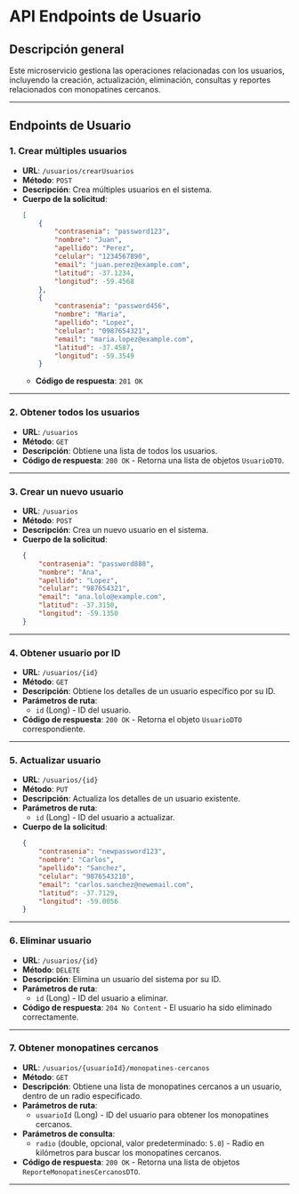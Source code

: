 # API Endpoints de Usuario

## Descripción general
Este microservicio gestiona las operaciones relacionadas con los usuarios, incluyendo la creación, actualización, eliminación, consultas y reportes relacionados con monopatines cercanos.

---

## Endpoints de Usuario

### 1. Crear múltiples usuarios
- **URL**: `/usuarios/crearUsuarios`
- **Método**: `POST`
- **Descripción**: Crea múltiples usuarios en el sistema.
- **Cuerpo de la solicitud**:
    ```json
    [
        {
            "contrasenia": "password123",
            "nombre": "Juan",
            "apellido": "Perez",
            "celular": "1234567890",
            "email": "juan.perez@example.com",
            "latitud": -37.1234,
            "longitud": -59.4568
        },
        {
            "contrasenia": "password456",
            "nombre": "Maria",
            "apellido": "Lopez",
            "celular": "0987654321",
            "email": "maria.lopez@example.com",
            "latitud": -37.4587,
            "longitud": -59.3549
        }
     ```
  - **Código de respuesta**: `201 OK`

---

### 2. Obtener todos los usuarios
- **URL**: `/usuarios`
- **Método**: `GET`
- **Descripción**: Obtiene una lista de todos los usuarios.
- **Código de respuesta**: `200 OK` - Retorna una lista de objetos `UsuarioDTO`.

---

### 3. Crear un nuevo usuario
- **URL**: `/usuarios`
- **Método**: `POST`
- **Descripción**: Crea un nuevo usuario en el sistema.
- **Cuerpo de la solicitud**:
    ```json
    {
        "contrasenia": "password888",
        "nombre": "Ana",
        "apellido": "Lopez",
        "celular": "987654321",
        "email": "ana.lolo@example.com",
        "latitud": -37.3150,
        "longitud": -59.1350
    }
    ```
---

### 4. Obtener usuario por ID
- **URL**: `/usuarios/{id}`
- **Método**: `GET`
- **Descripción**: Obtiene los detalles de un usuario específico por su ID.
- **Parámetros de ruta**:
    - `id` (Long) - ID del usuario.
- **Código de respuesta**: `200 OK` - Retorna el objeto `UsuarioDTO` correspondiente.

---

### 5. Actualizar usuario
- **URL**: `/usuarios/{id}`
- **Método**: `PUT`
- **Descripción**: Actualiza los detalles de un usuario existente.
- **Parámetros de ruta**:
    - `id` (Long) - ID del usuario a actualizar.
- **Cuerpo de la solicitud**:
    ```json
    {
        "contrasenia": "newpassword123",
        "nombre": "Carlos",
        "apellido": "Sanchez",
        "celular": "9876543210",
        "email": "carlos.sanchez@newemail.com",
        "latitud": -37.7129,
        "longitud": -59.0056
    }
    ```
---

### 6. Eliminar usuario
- **URL**: `/usuarios/{id}`
- **Método**: `DELETE`
- **Descripción**: Elimina un usuario del sistema por su ID.
- **Parámetros de ruta**:
    - `id` (Long) - ID del usuario a eliminar.
- **Código de respuesta**: `204 No Content` - El usuario ha sido eliminado correctamente.

---

### 7. Obtener monopatines cercanos
- **URL**: `/usuarios/{usuarioId}/monopatines-cercanos`
- **Método**: `GET`
- **Descripción**: Obtiene una lista de monopatines cercanos a un usuario, dentro de un radio especificado.
- **Parámetros de ruta**:
    - `usuarioId` (Long) - ID del usuario para obtener los monopatines cercanos.
- **Parámetros de consulta**:
    - `radio` (double, opcional, valor predeterminado: `5.0`) - Radio en kilómetros para buscar los monopatines cercanos.
- **Código de respuesta**: `200 OK` - Retorna una lista de objetos `ReporteMonopatinesCercanosDTO`.

---
